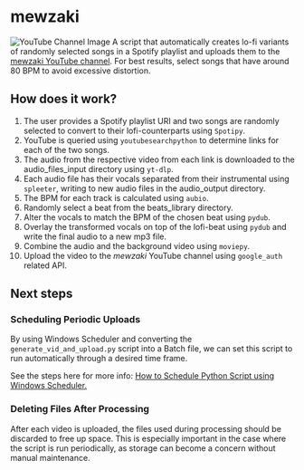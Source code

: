 # mewzaki

![YouTube Channel Image](https://user-images.githubusercontent.com/91648600/209746946-f24ae679-7f10-4071-b538-bdfcf1a215f2.png)
A script that automatically creates lo-fi variants of randomly selected songs in a Spotify playlist and uploads them to the [mewzaki YouTube channel](https://www.youtube.com/@mewzaki "mewzaki YouTube"). For best results, select songs that have around 80 BPM to avoid excessive distortion.

## How does it work?

1. The user provides a Spotify playlist URI and two songs are randomly selected to convert to their lofi-counterparts using `Spotipy`.
2. YouTube is queried using `youtubesearchpython` to determine links for each of the two songs.
3. The audio from the respective video from each link is downloaded to the audio_files_input directory using `yt-dlp`.
4. Each audio file has their vocals separated from their instrumental using `spleeter`, writing to new audio files in the audio_output directory.
5. The BPM for each track is calculated using `aubio`.
6. Randomly select a beat from the beats_library directory.
7. Alter the vocals to match the BPM of the chosen beat using `pydub`.
8. Overlay the transformed vocals on top of the lofi-beat using `pydub` and write the final audio to a new mp3 file.
9. Combine the audio and the background video using `moviepy`.
10. Upload the video to the _mewzaki_ YouTube channel using `google_auth` related API.

## Next steps

### Scheduling Periodic Uploads

By using Windows Scheduler and converting the `generate_vid_and_upload.py` script into a Batch file, we can set this script to run automatically through a desired time frame.

See the steps here for more info: [How to Schedule Python Script using Windows Scheduler.](https://datatofish.com/python-script-windows-scheduler/#:~:text=Double%2Dclick%20on%20the%20Task,Python%20script%20daily%20at%206am.)

### Deleting Files After Processing

After each video is uploaded, the files used during processing should be discarded to free up space. This is especially important in the case where the script is run periodically, as storage can become a concern without manual maintenance.
